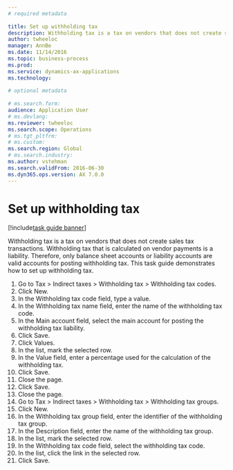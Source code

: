```yaml
--- 
# required metadata 
 
title: Set up withholding tax
description: Withholding tax is a tax on vendors that does not create sales tax transactions. 
author: twheeloc
manager: AnnBe 
ms.date: 11/14/2016
ms.topic: business-process 
ms.prod:  
ms.service: dynamics-ax-applications 
ms.technology:  
 
# optional metadata 
 
# ms.search.form:   
audience: Application User 
# ms.devlang:  
ms.reviewer: twheeloc
ms.search.scope: Operations 
# ms.tgt_pltfrm:  
# ms.custom:  
ms.search.region: Global
# ms.search.industry: 
ms.author: vstehman
ms.search.validFrom: 2016-06-30 
ms.dyn365.ops.version: AX 7.0.0 
---
```

# Set up withholding tax

[!include[task guide banner](../../includes/task-guide-banner.md)]

Withholding tax is a tax on vendors that does not create sales tax transactions. Withholding tax that is calculated on vendor payments is a liability. Therefore, only balance sheet accounts or liability accounts are valid accounts for posting withholding tax. This task guide demonstrates how to set up withholding tax.

1. Go to Tax > Indirect taxes > Withholding tax > Withholding tax codes.
2. Click New.
3. In the Withholding tax code field, type a value.
4. In the Withholding tax name field, enter the name of the withholding tax code.
5. In the Main account field, select the main account for posting the withholding tax liability.
6. Click Save.
7. Click Values.
8. In the list, mark the selected row.
9. In the Value field, enter a percentage used for the calculation of the withholding tax.
10. Click Save.
11. Close the page.
12. Click Save.
13. Close the page.
14. Go to Tax > Indirect taxes > Withholding tax > Withholding tax groups.
15. Click New.
16. In the Withholding tax group field, enter the identifier of the withholding tax group.
17. In the Description field, enter the name of the withholding tax group.
18. In the list, mark the selected row.
19. In the Withholding tax code field, select the withholding tax code.
20. In the list, click the link in the selected row.
21. Click Save.

